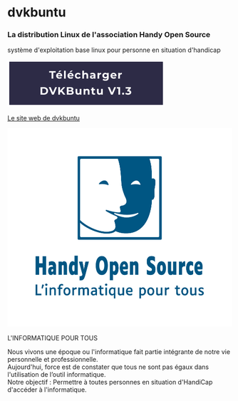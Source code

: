 # dvkbuntu
### La distribution Linux de l'association Handy Open Source
  
système d'exploitation base linux pour personne en situation d'handicap  

  
[![Download DVKBuntu](DLButton.png)](https://www.handy-open-source.org/)
  
  
[Le site web de dvkbuntu](https://www.handy-open-source.org/)

<img src="https://github.com/handyopensource/dvkbuntu/raw/master/logo_Logo C Blanc.png" alt="logo dvkbuntu" width="600"/>
  
L'INFORMATIQUE POUR TOUS   
   
Nous vivons une époque ou l'informatique fait partie intégrante de notre vie personnelle et professionnelle.  
Aujourd'hui, force est de constater que tous ne sont pas égaux dans l'utilisation de l’outil informatique.  
Notre objectif : Permettre à toutes personnes en situation d'HandiCap d'accéder à l'informatique.  
